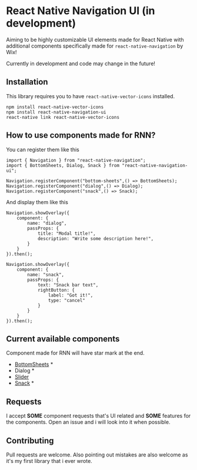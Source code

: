 # React Native Navigation UI (in development)

Aiming to be highly customizable UI elements made for React Native with additional components specifically made for `react-native-navigation` by Wix!

Currently in development and code may change in the future!

## Installation
This library requires you to have `react-native-vector-icons` installed.
```
npm install react-native-vector-icons
npm install react-native-navigation-ui
react-native link react-native-vector-icons
```

## How to use components made for RNN?

You can register them like this
```
import { Navigation } from "react-native-navigation";
import { BottomSheets, Dialog, Snack } from "react-native-navigation-ui";

Navigation.registerComponent("bottom-sheets",() => BottomSheets);
Navigation.registerComponent("dialog",() => Dialog);
Navigation.registerComponent("snack",() => Snack);
```
And display them like this

```
Navigation.showOverlay({
    component: {
        name: "dialog",
        passProps: {
            title: "Modal title!",
            description: "Write some description here!",
        }
    }
}).then();

Navigation.showOverlay({
    component: {
        name: "snack",
        passProps: {
            text: "Snack bar text",
            rightButton: {
                label: "Got it!",
                type: "cancel"
            }
        }
    }
}).then();
```

## Current available components

Component made for RNN will have star mark at the end.

- [BottomSheets](https://github.com/replecta/react-native-navigation-ui/blob/master/docs/BottomSheets.md) *
- Dialog *
- [Slider](https://github.com/replecta/react-native-navigation-ui/blob/master/docs/Slider.md)
- [Snack](https://github.com/replecta/react-native-navigation-ui/blob/master/docs/Snack.md) *

## Requests

I accept **SOME** component requests that's UI related and **SOME** features for the components. Open an issue and i will look into it when possible.

## Contributing

Pull requests are welcome.
Also pointing out mistakes are also welcome as it's my first library that i ever wrote.
